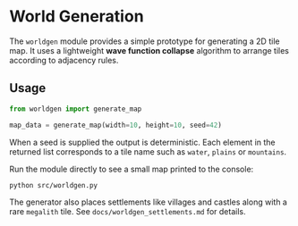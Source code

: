 # World Generation

The `worldgen` module provides a simple prototype for generating a 2D tile map.
It uses a lightweight **wave function collapse** algorithm to arrange tiles according to adjacency rules.

## Usage

```python
from worldgen import generate_map

map_data = generate_map(width=10, height=10, seed=42)
```

When a seed is supplied the output is deterministic. Each element in the returned list corresponds to a tile name such as `water`, `plains` or `mountains`.

Run the module directly to see a small map printed to the console:

```bash
python src/worldgen.py
```

The generator also places settlements like villages and castles along with a
rare `megalith` tile. See `docs/worldgen_settlements.md` for details.
